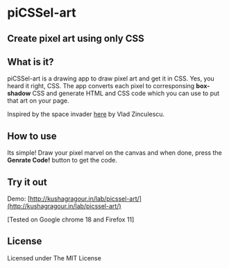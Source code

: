 piCSSel-art
=======
Create pixel art using only CSS
--------



What is it?
-----------

piCSSel-art is a drawing app to draw pixel art and get it in CSS. Yes, you heard it right, CSS. The  app converts each pixel to corresponsing **box-shadow** CSS and generate HTML and CSS code which you can use to put that art on your page.

Inspired by the space invader [here](http://css-tricks.com/examples/ShapesOfCSS/) by Vlad Zinculescu.

How to use
-----

Its simple! Draw your pixel marvel on the canvas and when done, press the **Genrate Code!** button to get the code.

Try it out
------------
Demo: [http://kushagragour.in/lab/picssel-art/](http://kushagragour.in/lab/picssel-art/)

[Tested on Google chrome 18 and Firefox 11]


License
-------

Licensed under The MIT License



